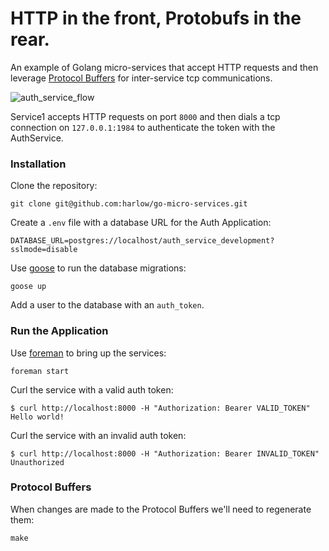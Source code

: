 # HTTP in the front, Protobufs in the rear.

An example of Golang micro-services that accept HTTP requests and then
leverage [Protocol Buffers][3] for inter-service tcp communications.

![auth_service_flow](https://cloud.githubusercontent.com/assets/739782/5699710/2ffb37e4-99e3-11e4-9fec-4c0dd52a98c3.png)

Service1 accepts HTTP requests on port `8000` and then dials a tcp connection
on `127.0.0.1:1984` to authenticate the token with the AuthService.

### Installation

Clone the repository:

    git clone git@github.com:harlow/go-micro-services.git

Create a `.env` file with a database URL for the Auth Application:

    DATABASE_URL=postgres://localhost/auth_service_development?sslmode=disable

Use [goose][1] to run the database migrations:

    goose up

Add a user to the database with an `auth_token`.

### Run the Application

Use [foreman][2] to bring up the services:

    foreman start

Curl the service with a valid auth token:

    $ curl http://localhost:8000 -H "Authorization: Bearer VALID_TOKEN"
    Hello world!

Curl the service with an invalid auth token:

    $ curl http://localhost:8000 -H "Authorization: Bearer INVALID_TOKEN"
    Unauthorized

### Protocol Buffers

When changes are made to the Protocol Buffers we'll need to regenerate them:

    make

[1]: https://bitbucket.org/liamstask/goose
[2]: https://github.com/ddollar/foreman
[3]: https://github.com/golang/protobuf
